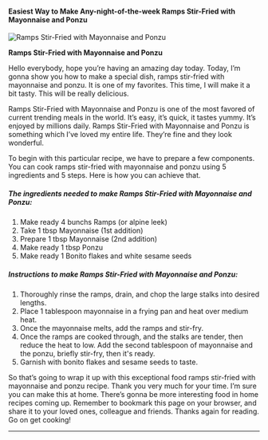             

#### Easiest Way to Make Any-night-of-the-week Ramps Stir-Fried with Mayonnaise and Ponzu

![Ramps Stir-Fried with Mayonnaise and Ponzu](https://img-global.cpcdn.com/recipes/5155656689516544/751x532cq70/ramps-stir-fried-with-mayonnaise-and-ponzu-recipe-main-photo.jpg)

**Ramps Stir-Fried with Mayonnaise and Ponzu**

Hello everybody, hope you’re having an amazing day today. Today, I’m gonna show you how to make a special dish, ramps stir-fried with mayonnaise and ponzu. It is one of my favorites. This time, I will make it a bit tasty. This will be really delicious.

Ramps Stir-Fried with Mayonnaise and Ponzu is one of the most favored of current trending meals in the world. It’s easy, it’s quick, it tastes yummy. It’s enjoyed by millions daily. Ramps Stir-Fried with Mayonnaise and Ponzu is something which I’ve loved my entire life. They’re fine and they look wonderful.

To begin with this particular recipe, we have to prepare a few components. You can cook ramps stir-fried with mayonnaise and ponzu using 5 ingredients and 5 steps. Here is how you can achieve that.

##### The ingredients needed to make Ramps Stir-Fried with Mayonnaise and Ponzu:

1.  Make ready 4 bunchs Ramps (or alpine leek)
2.  Take 1 tbsp Mayonnaise (1st addition)
3.  Prepare 1 tbsp Mayonnaise (2nd addition)
4.  Make ready 1 tbsp Ponzu
5.  Make ready 1 Bonito flakes and white sesame seeds

##### Instructions to make Ramps Stir-Fried with Mayonnaise and Ponzu:

1.  Thoroughly rinse the ramps, drain, and chop the large stalks into desired lengths.
2.  Place 1 tablespoon mayonnaise in a frying pan and heat over medium heat.
3.  Once the mayonnaise melts, add the ramps and stir-fry.
4.  Once the ramps are cooked through, and the stalks are tender, then reduce the heat to low. Add the second tablespoon of mayonnaise and the ponzu, briefly stir-fry, then it's ready.
5.  Garnish with bonito flakes and sesame seeds to taste.

So that’s going to wrap it up with this exceptional food ramps stir-fried with mayonnaise and ponzu recipe. Thank you very much for your time. I’m sure you can make this at home. There’s gonna be more interesting food in home recipes coming up. Remember to bookmark this page on your browser, and share it to your loved ones, colleague and friends. Thanks again for reading. Go on get cooking!

* * *